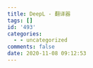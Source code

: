 ```yaml
---
title: DeepL - 翻译器
tags: []
id: '493'
categories:
  - - uncategorized
comments: false
date: 2020-11-08 09:12:53
---
```

